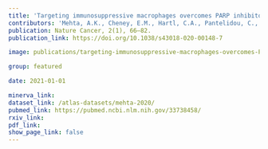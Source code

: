 ```yaml
---
title: 'Targeting immunosuppressive macrophages overcomes PARP inhibitor resistance in BRCA1-associated triple-negative breast cancer.'
contributors: 'Mehta, A.K., Cheney, E.M., Hartl, C.A., Pantelidou, C., Oliwa, M., Castrillon, J.A., Lin, Lin, J.-R., ... Guerriero, J. (2021).'
publication: Nature Cancer, 2(1), 66–82.
publication_link: https://doi.org/10.1038/s43018-020-00148-7

image: publications/targeting-immunosuppressive-macrophages-overcomes-PARP-inhibitor-resistance-in-BRCA1-associated-triple-negative-breast-cancer.PNG

group: featured

date: 2021-01-01

minerva_link:
dataset_link: /atlas-datasets/mehta-2020/
pubmed_link: https://pubmed.ncbi.nlm.nih.gov/33738458/
rxiv_link:
pdf_link:
show_page_link: false
---
```

